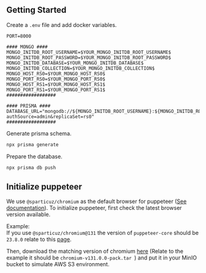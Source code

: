 ## Getting Started

Create a `.env` file and add docker variables.

```dotenv
PORT=8000

#### MONGO ####
MONGO_INITDB_ROOT_USERNAME=$YOUR_MONGO_INITDB_ROOT_USERNAME$
MONGO_INITDB_ROOT_PASSWORD=$YOUR_MONGO_INITDB_ROOT_PASSWORD$
MONGO_INITDB_DATABASE=$YOUR_MONGO_INITDB_DATABASE$
MONGO_INITDB_COLLECTION=$YOUR_MONGO_INITDB_COLLECTION$
MONGO_HOST_RS0=$YOUR_MONGO_HOST_RS0$
MONGO_PORT_RS0=$YOUR_MONGO_PORT_RS0$
MONGO_HOST_RS1=$YOUR_MONGO_HOST_RS1$
MONGO_PORT_RS1=$YOUR_MONGO_PORT_RS1$
##################

#### PRISMA ####
DATABASE_URL="mongodb://${MONGO_INITDB_ROOT_USERNAME}:${MONGO_INITDB_ROOT_PASSWORD}@${MONGO_HOST_RS0}:${MONGO_PORT_RS0},${MONGO_HOST_RS1}:${MONGO_PORT_RS1}/${MONGO_INITDB_DATABASE}?authSource=admin&replicaSet=rs0"
##################
```

Generate prisma schema.

```bash
npx prisma generate
```

Prepare the database.

```bash
npx prisma db push
```

## Initialize puppeteer

We use `@sparticuz/chromium` as the default browser for puppeteer ([See documentation](https://www.npmjs.com/package/@sparticuz/chromium)). To initialize puppeteer, first check the latest browser version available.

Example:  
If you use `@sparticuz/chromium@131` the version of `puppeteer-core` should be `23.8.0` relate to this [page](https://pptr.dev/supported-browsers).

Then, download the matching version of chromium [here](https://github.com/Sparticuz/chromium/releases) (Relate to the example it should be `chromium-v131.0.0-pack.tar
`) and put it in your MinIO bucket to simulate AWS S3 environment.
